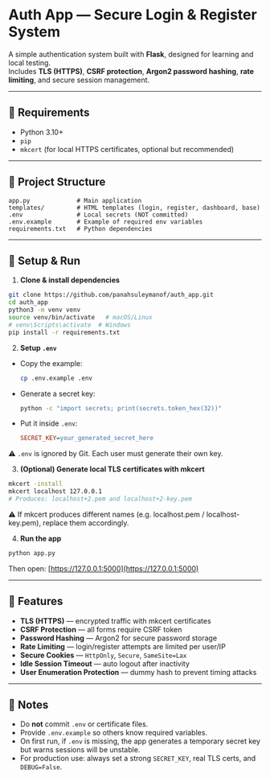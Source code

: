 # Auth App — Secure Login & Register System

A simple authentication system built with **Flask**, designed for learning and local testing.  
Includes **TLS (HTTPS)**, **CSRF protection**, **Argon2 password hashing**, **rate limiting**, and secure session management.

---

## 🔧 Requirements
- Python 3.10+
- `pip`
- `mkcert` (for local HTTPS certificates, optional but recommended)

---

## 📂 Project Structure
```
app.py             # Main application
templates/         # HTML templates (login, register, dashboard, base)
.env               # Local secrets (NOT committed)
.env.example       # Example of required env variables
requirements.txt   # Python dependencies
```

---

## 🚀 Setup & Run

1. **Clone & install dependencies**
```bash
git clone https://github.com/panahsuleymanof/auth_app.git
cd auth_app
python3 -m venv venv
source venv/bin/activate   # macOS/Linux
# venv\Scripts\activate  # Windows
pip install -r requirements.txt
```

2. **Setup `.env`**
- Copy the example:
  ```bash
  cp .env.example .env
  ```
- Generate a secret key:
  ```bash
  python -c "import secrets; print(secrets.token_hex(32))"
  ```
- Put it inside `.env`:
  ```ini
  SECRET_KEY=your_generated_secret_here
  ```

⚠️ `.env` is ignored by Git. Each user must generate their own key.

3. **(Optional) Generate local TLS certificates with mkcert**
```bash
mkcert -install
mkcert localhost 127.0.0.1
# Produces: localhost+2.pem and localhost+2-key.pem
```
⚠️ If mkcert produces different names (e.g. localhost.pem / localhost-key.pem), replace them accordingly.

4. **Run the app**
```bash
python app.py
```
Then open: [https://127.0.0.1:5000](https://127.0.0.1:5000)

---

## 🔑 Features
- **TLS (HTTPS)** — encrypted traffic with mkcert certificates
- **CSRF Protection** — all forms require CSRF token
- **Password Hashing** — Argon2 for secure password storage
- **Rate Limiting** — login/register attempts are limited per user/IP
- **Secure Cookies** — `HttpOnly`, `Secure`, `SameSite=Lax`
- **Idle Session Timeout** — auto logout after inactivity
- **User Enumeration Protection** — dummy hash to prevent timing attacks

---

## 📌 Notes
- Do **not** commit `.env` or certificate files.
- Provide `.env.example` so others know required variables.
- On first run, if `.env` is missing, the app generates a temporary secret key but warns sessions will be unstable.
- For production use: always set a strong `SECRET_KEY`, real TLS certs, and `DEBUG=False`.
